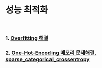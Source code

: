 # 성능 최적화

<br>

### 1. [Overfitting 해결](https://github.com/jukyellow/artificial-intelligence-study/blob/master/08_%EC%84%B1%EB%8A%A5%EC%B5%9C%EC%A0%81%ED%99%94/01_overfitting_%EA%B0%9C%EC%84%A0.md)

### 2. [One-Hot-Encoding 메모리 문제해결, sparse_categorical_crossentropy]()
